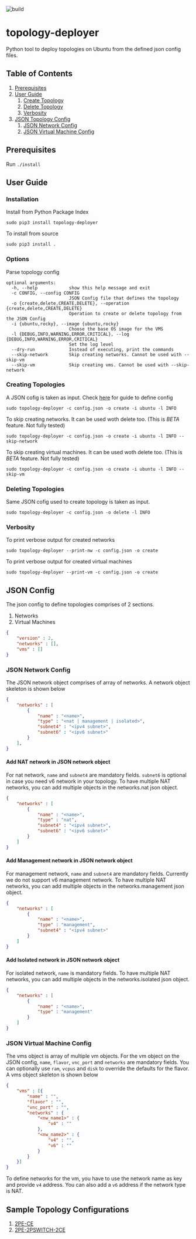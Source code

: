 ![build](https://github.com/vpatel95/topology-deployer/actions/workflows/python-app.yml/badge.svg)

# topology-deployer
Python tool to deploy topologies on Ubuntu from the defined json config files.

## Table of Contents
1. [Prerequisites](#prereq)
2. [User Guide](#usage)
    1. [Create Topology](#create)
    2. [Delete Topology](#delete)
    3. [Verbosity](#verbose)
4. [JSON Topology Config](#json_conf)
    1. [JSON Network Config](#json_nw)
    2. [JSON Virtual Machine Config](#json_vm)

## Prerequisites <a name = "prereq"></a>

Run `./install`

## User Guide <a name = "usage"></a>

### Installation
Install from Python Package Index

```
sudo pip3 install topology-deployer
```

To install from source

```
sudo pip3 install .
```

### Options
Parse topology config

```
optional arguments:
  -h, --help            show this help message and exit
  -c CONFIG, --config CONFIG
                        JSON Config file that defines the topology
  -o {create,delete,CREATE,DELETE}, --operation {create,delete,CREATE,DELETE}
                        Operation to create or delete topology from the JSON Config
  -i {ubuntu,rocky}, --image {ubuntu,rocky}
                        Choose the base OS image for the VMS
  -l {DEBUG,INFO,WARNING,ERROR,CRITICAL}, --log {DEBUG,INFO,WARNING,ERROR,CRITICAL}
                        Set the log level
  --dry-run             Instead of executing, print the commands
  --skip-network        Skip creating networks. Cannot be used with --skip-vm
  --skip-vm             Skip creating vms. Cannot be used with --skip-network
```

### Creating Topologies <a name = "create"></a>
A JSON cofig is taken as input. Check [here](#json_conf) for guide to define config

```
sudo topology-deployer -c config.json -o create -i ubuntu -l INFO
```

To skip creating networks. It can be used woth delete too. (This is _BETA_ feature. Not fully tested)
```
sudo topology-deployer -c config.json -o create -i ubuntu -l INFO --skip-network
```

To skip creating virtual machines. It can be used woth delete too. (This is _BETA_ feature. Not fully tested)

```
sudo topology-deployer -c config.json -o create -i ubuntu -l INFO --skip-vm
```

### Deleting Topologies <a name = "delete"></a>
Same JSON cofig used to create topology is taken as input.

```
sudo topology-deployer -c config.json -o delete -l INFO
```

### Verbosity <a name = "verbose"></a>
To print verbose output for created networks

```
sudo topology-deployer --print-nw -c config.json -o create
```

To print verbose output for created virtual machines

```
sudo topology-deployer --print-vm -c config.json -o create
```


## JSON Config <a name = "json_conf">
The json config to define topologies comprises of 2 sections.
1. Networks
2. Virtual Machines

```json
{
    "version" : 2,
    "networks" : [],
    "vms" : []
}
```

### JSON Network Config <a name = "json_nw"></a>
The JSON network object comprises of array of networks. A network object skeleton is shown below

```json
{
    "networks" : [
        {
            "name" : "<name>",
            "type" : "<nat | management | isolated>",
            "subnet4" : "<ipv4 subnet>",
            "subnet6" : "<ipv6 subnet>"
        }
    ],
}
```

#### Add NAT network in JSON network object
For nat network, `name` and `subnet4` are mandatory fields. `subnet6` is optional in case you need v6 network in your topology. To have multiple NAT networks, you can add multiple objects in the networks.nat json object.

```json
{
    "networks" : [
        {
            "name" : "<name>",
            "type" : "nat",
            "subnet4" : "<ipv4 subnet>",
            "subnet6" : "<ipv6 subnet>"
        }
    ]
}
```

#### Add Management network in JSON network object
For management network, `name` and `subnet4` are mandatory fields. Currently we do not support v6 management network. To have multiple NAT networks, you can add multiple objects in the networks.management json object.

```json
{
    "networks" : [
        {
            "name" : "<name>",
            "type" : "management",
            "subnet4" : "<ipv4 subnet>"
        }
    ]
}
```

#### Add Isolated network in JSON network object
For isolated network, `name` is mandatory fields. To have multiple NAT networks, you can add multiple objects in the networks.isolated json object.

```json
{
    "networks" : [
        {
            "name" : "<name>",
            "type" : "management"
        }
    ]
}
```

### JSON Virtual Machine Config <a name = "json_vm"></a>
The vms object is array of multiple vm objects. For the vm object on the JSON config, `name`, `flavor`, `vnc_port` and `networks` are mandatory fields. You can optionally use `ram`, `vcpus` and `disk` to override the defaults for the flavor. A vms object skeleton is shown below

```json
{
    "vms" : [{
        "name" : "",
        "flavor" : "",
        "vnc_port" : "",
        "networks" : {
            "<nw_name1>" : {
                "v4" : ""
            },
            "<nw_name2>" : {
                "v4" : "",
                "v6" : ""
            }
        }
    }]
}
```

To define networks for the vm, you have to use the network name as key and provide `v4` address. You can also add a `v6` address if the network type is NAT.

## Sample Topology Configurations

1. [2PE-CE](topologies/evpn-2pe.json)
2. [2PE-2PSWITCH-2CE](topologies/sr-mpls.json)

